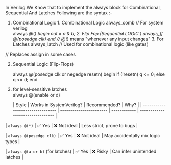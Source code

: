 In Verilog We Know that to implement the always block for Combinational, Sequential And Latches Following are the syntax :-


1. Combinational Logic                                                        1. Combinational Logic
                                                                                 always_comb  // For system verilog                           
always @(*) begin
  out = a & b;                                                                2. Flip Fop (Sequential LOGIC )
                                                                                 always_ff @(posedge clk)
end
// @(*) means "whenever any input changes"                                    3. For Latches
                                                                                    always_latch
// Used for combinational logic (like gates)

// Replaces assign in some cases


2. Sequential Logic (Flip-Flops)

   always @(posedge clk or negedge resetn) begin
  if (!resetn)
    q <= 0;
  else
    q <= d;
end


3. for level-sensitive latches   
   always @(enable or d)



   | Style                            | Works in SystemVerilog? | Recommended? | Why?                             |
| -------------------------------- | ----------------------- | ------------ | -------------------------------- |

| `always @(*)`                    | ✅ Yes                   | ❌ Not ideal  | Less strict, prone to bugs       |



| `always @(posedge clk)`          | ✅ Yes                   | ❌ Not ideal  | May accidentally mix logic types |






| `always @(a or b)` (for latches) | ✅ Yes                   | ❌ Risky      | Can infer unintended latches     |



      
